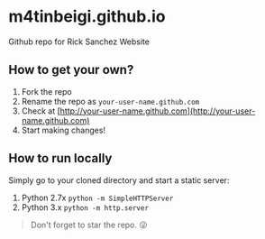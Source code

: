 m4tinbeigi.github.io
======================

Github repo for Rick Sanchez Website

## How to get your own?
1. Fork the repo
2. Rename the repo as `your-user-name.github.com`
3. Check at [http://your-user-name.github.com](http://your-user-name.github.com)
4. Start making changes!

## How to run locally
Simply go to your cloned directory and start a static server:

1. Python 2.7x `python -m SimpleHTTPServer`
2. Python 3.x `python -m http.server`

> Don't forget to star the repo. :stuck_out_tongue_winking_eye:
